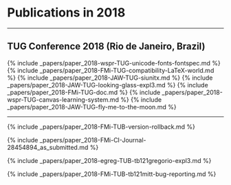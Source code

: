 

# Publications in 2018

<hr class="conference-start">

## TUG Conference 2018 (Rio de Janeiro, Brazil)

{% include _papers/paper_2018-wspr-TUG-unicode-fonts-fontspec.md %}
{% include _papers/paper_2018-FMi-TUG-compatibility-LaTeX-world.md %}
{% include _papers/paper_2018-JAW-TUG-siunitx.md %}
{% include _papers/paper_2018-JAW-TUG-looking-glass-expl3.md %}
{% include _papers/paper_2018-FMi-TUG-doc.md %}
{% include _papers/paper_2018-wspr-TUG-canvas-learning-system.md %}
{% include _papers/paper_2018-JAW-TUG-fly-me-to-the-moon.md %}

<hr class="conference-end">



{% include _papers/paper_2018-FMi-TUB-version-rollback.md %}

{% include _papers/paper_2018-FMi-CI-Journal-28454894_as_submitted.md %}

{% include _papers/paper_2018-egreg-TUB-tb121gregorio-expl3.md %}

{% include _papers/paper_2018-FMi-TUB-tb121mitt-bug-reporting.md %}



